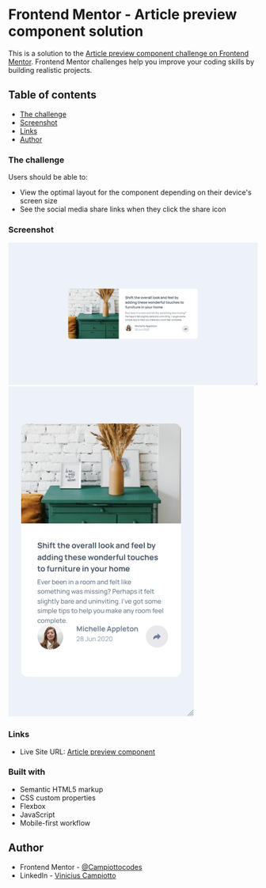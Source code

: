 # Frontend Mentor - Article preview component solution

This is a solution to the [Article preview component challenge on Frontend Mentor](https://www.frontendmentor.io/challenges/article-preview-component-dYBN_pYFT). Frontend Mentor challenges help you improve your coding skills by building realistic projects.

## Table of contents

- [The challenge](#the-challenge)
- [Screenshot](#screenshot)
- [Links](#links)
- [Author](#author)

### The challenge

Users should be able to:

- View the optimal layout for the component depending on their device's screen size
- See the social media share links when they click the share icon

### Screenshot

![Desktop](./screenshot-desktop.jpg)
![Mobile](./screenshotmobile.jpg)

### Links

- Live Site URL: [Article preview component](https://sparkling-strudel-961baa.netlify.app/)

### Built with

- Semantic HTML5 markup
- CSS custom properties
- Flexbox
- JavaScript
- Mobile-first workflow

## Author

- Frontend Mentor - [@Campiottocodes](https://www.frontendmentor.io/profile/Campiottocodes)
- LinkedIn - [Vinicius Campiotto](https://www.linkedin.com/in/vinicius-campiotto-421233250/)
